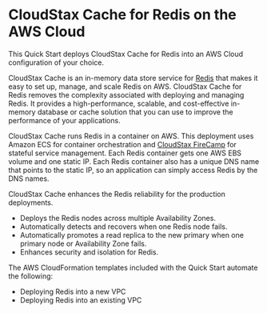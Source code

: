 # CloudStax Cache for Redis on the AWS Cloud

This Quick Start deploys CloudStax Cache for Redis into an AWS Cloud configuration of your choice.

CloudStax Cache is an in-memory data store service for [Redis](https://redis.io/) that makes it easy to set up, manage, and scale Redis on AWS. CloudStax Cache for Redis removes the complexity associated with deploying and managing Redis. It provides a high-performance, scalable, and cost-effective in-memory database or cache solution that you can use to improve the performance of your applications.

CloudStax Cache runs Redis in a container on AWS. This deployment uses Amazon ECS for container orchestration and [CloudStax FireCamp](https://github.com/cloudstax/firecamp) for stateful service management. Each Redis container gets one AWS EBS volume and one static IP. Each Redis container also has a unique DNS name that points to the static IP, so an application can simply access Redis by the DNS names.

CloudStax Cache enhances the Redis reliability for the production deployments.

* Deploys the Redis nodes across multiple Availability Zones.
* Automatically detects and recovers when one Redis node fails.
* Automatically promotes a read replica to the new primary when one primary node or Availability Zone fails.
* Enhances security and isolation for Redis.

The AWS CloudFormation templates included with the Quick Start automate the following:

- Deploying Redis into a new VPC
- Deploying Redis into an existing VPC
